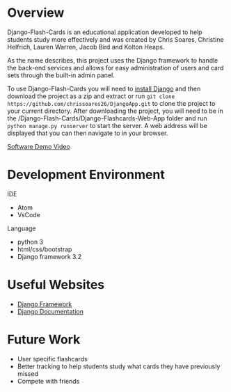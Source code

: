 # Overview

Django-Flash-Cards is an educational application developed to help students study
more effectively and was created by Chris Soares, Christine Helfrich, Lauren Warren, Jacob
Bird and Kolton Heaps.

As the name describes, this project uses the Django framework to handle the back-end services
and allows for easy administration of users and card sets through the built-in admin panel.

To use Django-Flash-Cards you will need to [install Django](https://docs.djangoproject.com/en/3.2/topics/install/)
and then download the project as a zip and extract or run `git clone https://github.com/chrissoares26/DjangoApp.git` to clone the project to your current directory.
After downloading the project, you will need to be in the /Django-Flash-Cards/Django-Flashcards-Web-App folder
and run `python manage.py runserver` to start the server. A web address will be displayed
that you can then navigate to in your browser.

[Software Demo Video](https://youtu.be/GkeXuqyDS50)

# Development Environment

IDE

- Atom
- VsCode

Language

- python 3
- html/css/bootstrap
- Django framework 3.2

# Useful Websites

- [Django Framework](https://www.djangoproject.com/)
- [Django Documentation](https://docs.djangoproject.com/en/3.2/)

# Future Work

- User specific flashcards
- Better tracking to help students study what cards they have previously missed
- Compete with friends
